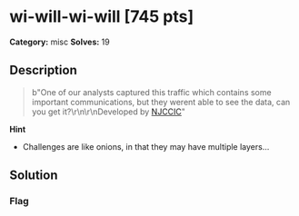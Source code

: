 # wi-will-wi-will [745 pts]

**Category:** misc
**Solves:** 19

## Description
>b"One of our analysts captured this traffic which contains some important communications, but they werent able to see the data, can you get it?\r\n\r\nDeveloped by [NJCCIC](https://www.cyber.nj.gov/)"

**Hint**
* Challenges are like onions, in that they may have multiple layers...

## Solution

### Flag

